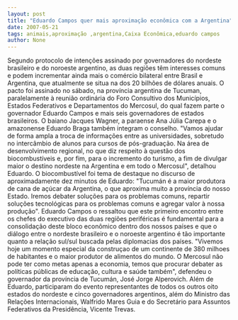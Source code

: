 ```yaml
---
layout: post
title: "Eduardo Campos quer mais aproximação econômica com a Argentina"
date: 2007-05-21
tags: animais,aproximação ,argentina,Caixa Econômica,eduardo campos
author: None
---
```

Segundo protocolo de inten&ccedil;&otilde;es assinado por governadores do nordeste brasileiro e do noroeste argentino, as duas regi&otilde;es t&ecirc;m interesses comuns e podem incrementar ainda mais o com&eacute;rcio bilateral entre Brasil e Argentina, que atualmente se situa na dos 20 bilh&otilde;es de d&oacute;lares anuais.
O pacto foi assinado no s&aacute;bado, na prov&iacute;ncia argentina de Tucuman, paralelamente &agrave; reuni&atilde;o ordin&aacute;ria do Foro Consultivo dos Munic&iacute;pios, Estados Federativos e Departamentos do Mercosul, do qual fazem parte o governador Eduardo Campos e mais seis governadores de estados brasileiros. 
O baiano Jacques Wagner, a paraense Ana J&uacute;lia Carepa e o amazonense Eduardo Braga tamb&eacute;m integram o conselho. 
&quot;Vamos ajudar de forma ampla a troca de informa&ccedil;&otilde;es entre as universidades, sobretudo no interc&acirc;mbio de alunos para cursos de p&oacute;s-gradua&ccedil;&atilde;o. Na &aacute;rea de desenvolvimento regional, no que diz respeito &agrave; quest&atilde;o dos biocombust&iacute;veis e, por fim, para o incremento do turismo, a fim de divulgar maior o destino nordeste na Argentina e em todo o Mercosul&quot;, detalhou Eduardo. 
O biocombust&iacute;vel foi tema de destaque no discurso de aproximadamente dez minutos de Eduardo: &quot;Tucum&aacute;n &eacute; a maior produtora de cana de a&ccedil;&uacute;car da Argentina, o que aproxima muito a prov&iacute;ncia do nosso Estado. Iremos debater solu&ccedil;&otilde;es para os problemas comuns, repartir solu&ccedil;&otilde;es tecnol&oacute;gicas para os problemas comuns e agregar valor &agrave; nossa produ&ccedil;&atilde;o&quot;. 
Eduardo Campos o ressaltou que este primeiro encontro entre os chefes do executivo das duas regi&otilde;es perif&eacute;ricas &eacute; fundamental para a consolida&ccedil;&atilde;o deste bloco econ&ocirc;mico dentro dos nossos pa&iacute;ses e que o di&aacute;logo entre o nordeste brasileiro e o noroeste argentino &eacute; t&atilde;o importante quanto a rela&ccedil;&atilde;o sul/sul buscada pelas diplomacias dos pa&iacute;ses. 
&quot;Vivemos hoje um momento especial da constru&ccedil;ao de um continente de 380 milhoes de habitantes e o maior produtor de alimentos do mundo. O Mercosul n&atilde;o pode ter como metas apenas a economia, temos que procurar debater as pol&iacute;ticas p&uacute;blicas de educa&ccedil;&atilde;o, cultura e sa&uacute;de tamb&eacute;m&quot;, defendeu o governador da prov&iacute;ncia de Tucum&aacute;n, Jos&eacute; Jorge Alperovich.
Al&eacute;m de Eduardo, participaram do evento representantes de todos os outros oito estados do nordeste e cinco governadores argentinos, al&eacute;m do Ministro das Rela&ccedil;&otilde;es Internacionais, Walfrido Mares Guia e do Secret&aacute;rio para Assuntos Federativos da Presid&ecirc;ncia, Vicente Trevas. 